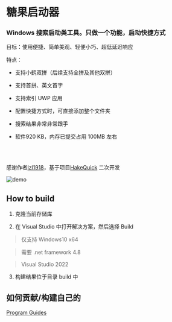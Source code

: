 # 糖果启动器

### Windows 搜索启动类工具。只做一个功能，启动快捷方式

目标：使用便捷、简单美观、轻便小巧、超低延迟响应

特点：

- 支持小鹤双拼（后续支持全拼及其他双拼）

- 支持首拼、英文首字

- 支持索引 UWP 应用

- 配置快捷方式时，可直接添加整个文件夹

- 搜索结果非常非常跟手

- 软件920 KB，内存已提交占用 100MB 左右

<br>

<br>

感谢作者[lzl1918](https://github.com/lzl1918)，基于项目[HakeQuick](https://github.com/lzl1918/HakeQuick) 二次开发

![demo](https://raw.githubusercontent.com/lzl1918/HakeQuick/master/docs/sample.gif)

## How to build
1. 克隆当前存储库

2. 在 Visual Studio 中打开解决方案，然后选择 Build
> 仅支持 Windows10 x64

> 需要 .net framework 4.8

> Visual Studio 2022

3. 构建结果位于目录 build 中

## 如何贡献/构建自己的
[Program Guides](https://github.com/lzl1918/HakeQuick/tree/master/docs/index.md)
